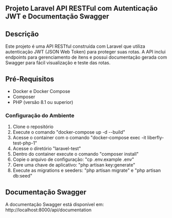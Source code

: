 ## Projeto Laravel API RESTFul com Autenticação JWT e Documentação Swagger

## Descrição
Este projeto é uma API RESTful construída com Laravel que utiliza autenticação JWT (JSON Web Token) para proteger suas rotas. 
A API inclui endpoints para gerenciamento de itens e possui documentação gerada com Swagger para fácil visualização e teste das rotas.

## Pré-Requisitos
- Docker e Docker Compose
- Composer
- PHP (versão 8.1 ou superior)

### Configuração do Ambiente

1. Clone o repositório
2. Execute o comando "docker-compose up -d --build"
3. Acesse o container com o comando "docker-compose exec -it liberfly-test-php-1"
4. Acesse o diretório "laravel-test"
5. Dentro do container execute o comando "composer install"
6. Copie o arquivo de configuração: "cp .env.example .env"
7. Gere uma chave de aplicativo: "php artisan key:generate"
8. Execute as migrations e seeders: "php artisan migrate" e "php artisan db:seed"

## Documentação Swagger
A documentação Swagger está disponível em: http://localhost:8000/api/documentation


